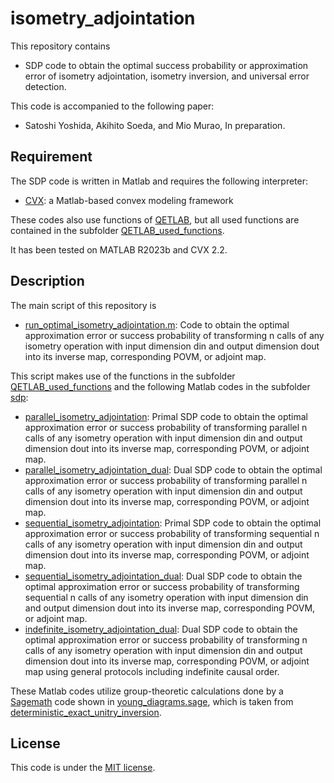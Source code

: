 # isometry_adjointation

This repository contains

- SDP code to obtain the optimal success probability or approximation error of isometry adjointation, isometry inversion, and universal error detection.

This code is accompanied to the following paper:

- Satoshi Yoshida, Akihito Soeda, and Mio Murao, In preparation.

## Requirement

The SDP code is written in Matlab and requires the following interpreter:

- [CVX](http://cvxr.com): a Matlab-based convex modeling framework

These codes also use functions of [QETLAB](https://qetlab.com), but all used functions are contained in the subfolder [QETLAB_used_functions](https://github.com/sy3104/isometry_adjointation/tree/main/QETLAB_used_functions).

It has been tested on MATLAB R2023b and CVX 2.2.

## Description

The main script of this repository is

- [run_optimal_isometry_adjointation.m](https://github.com/sy3104/isometry_adjointation/blob/main/run_optimal_isometry_adjointation.m): Code to obtain the optimal approximation error or success probability of transforming n calls of any isometry operation with input dimension din and output dimension dout into its inverse map, corresponding POVM, or adjoint map.

This script makes use of the functions in the subfolder [QETLAB_used_functions](https://github.com/sy3104/deterministic_exact_unitary_inversion/tree/main/QETLAB_used_functions) and the following Matlab codes in the subfolder [sdp](https://github.com/sy3104/isometry_adjointation/tree/main/sdp):

- [parallel_isometry_adjointation](https://github.com/sy3104/isometry_adjointation/blob/main/sdp/parallel_isometry_adjointation.m): Primal SDP code to obtain the optimal approximation error or success probability of transforming parallel n calls of any isometry operation with input dimension din and output dimension dout into its inverse map, corresponding POVM, or adjoint map.
- [parallel_isometry_adjointation_dual](https://github.com/sy3104/isometry_adjointation/blob/main/sdp/parallel_isometry_adjointation_dual.m): Dual SDP code to obtain the optimal approximation error or success probability of transforming parallel n calls of any isometry operation with input dimension din and output dimension dout into its inverse map, corresponding POVM, or adjoint map.
- [sequential_isometry_adjointation](https://github.com/sy3104/isometry_adjointation/blob/main/sdp/sequential_isometry_adjointation.m): Primal SDP code to obtain the optimal approximation error or success probability of transforming sequential n calls of any isometry operation with input dimension din and output dimension dout into its inverse map, corresponding POVM, or adjoint map.
- [sequential_isometry_adjointation_dual](https://github.com/sy3104/isometry_adjointation/blob/main/sdp/sequential_isometry_adjointation_dual.m): Dual SDP code to obtain the optimal approximation error or success probability of transforming sequential n calls of any isometry operation with input dimension din and output dimension dout into its inverse map, corresponding POVM, or adjoint map.
- [indefinite_isometry_adjointation_dual](https://github.com/sy3104/isometry_adjointation/blob/main/sdp/indefinite_isometry_adjointation_dual.m): Dual SDP code to obtain the optimal approximation error or success probability of transforming n calls of any isometry operation with input dimension din and output dimension dout into its inverse map, corresponding POVM, or adjoint map using general protocols including indefinite causal order.

These Matlab codes utilize group-theoretic calculations done by a [Sagemath](https://www.sagemath.org) code shown in [young_diagrams.sage](https://github.com/sy3104/isometry_adjointation/blob/main/sdp/young_diagrams.sage), which is taken from [deterministic_exact_unitry_inversion](https://github.com/sy3104/deterministic_exact_unitary_inversion).


## License

This code is under the [MIT license](https://opensource.org/licenses/MIT).
